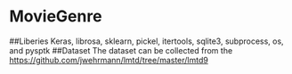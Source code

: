 # MovieGenre
##Liberies
Keras, librosa, sklearn, pickel, itertools, sqlite3, subprocess, os, and pysptk
##Dataset
The dataset can be collected from the https://github.com/jwehrmann/lmtd/tree/master/lmtd9
